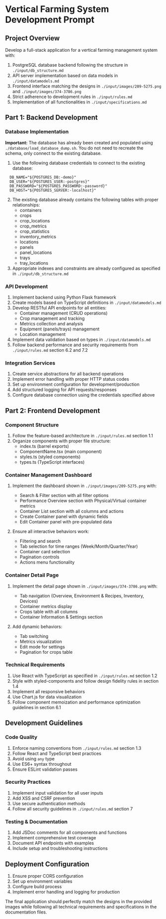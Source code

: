 # Vertical Farming System Development Prompt

## Project Overview

Develop a full-stack application for a vertical farming management system with:
1. PostgreSQL database backend following the structure in `./input/db_structure.md` 
2. API server implementation based on data models in `./input/datamodels.md`
3. Frontend interface matching the designs in `./input/images/209-5275.png` and `./input/images/374-3786.png`
4. Strict adherence to development rules in `./input/rules.md`
5. Implementation of all functionalities in `./input/specifications.md`

## Part 1: Backend Development

### Database Implementation
**Important:** The database has already been created and populated using `./database/load_database_dump.sh`. You do not need to recreate the schema, only connect to the existing database.

1. Use the following database credentials to connect to the existing database:
 ```
   DB_NAME="${POSTGRES_DB:-demo}"
   DB_USER="${POSTGRES_USER:-postgres}"
   DB_PASSWORD="${POSTGRES_PASSWORD:-password}"
   DB_HOST="${POSTGRES_SERVER:-localhost}"
   ```  
2. The existing database already contains the following tables with proper relationships:
   - containers
   - crops
   - crop_locations
   - crop_metrics
   - crop_statistics
   - inventory_metrics
   - locations
   - panels
   - panel_locations
   - trays
   - tray_locations
3. Appropriate indexes and constraints are already configured as specified in `./input/db_structure.md`

### API Development
1. Implement backend using Python Flask framework
2. Create models based on TypeScript definitions in `./input/datamodels.md`
3. Develop RESTful API endpoints for all entities:
   - Container management (CRUD operations)
   - Crop management and tracking
   - Metrics collection and analysis
   - Equipment (panels/trays) management
   - Location management
4. Implement data validation based on types in `./input/datamodels.md`
5. Follow backend performance and security requirements from `./input/rules.md` section 6.2 and 7.2

### Integration Services
1. Create service abstractions for all backend operations
2. Implement error handling with proper HTTP status codes
3. Set up environment configuration for development/production
4. Add structured logging for API requests/responses
5. Configure database connection using the credentials specified above

## Part 2: Frontend Development

### Component Structure
1. Follow the feature-based architecture in `./input/rules.md` section 1.1
2. Organize components with proper file structure:
   - index.ts (barrel exports)
   - ComponentName.tsx (main component)
   - styles.ts (styled components)
   - types.ts (TypeScript interfaces)

### Container Management Dashboard
1. Implement the dashboard shown in `./input/images/209-5275.png` with:
   - Search & Filter section with all filter options
   - Performance Overview section with Physical/Virtual container metrics
   - Container List section with all columns and actions
   - Create Container panel with dynamic fields
   - Edit Container panel with pre-populated data

2. Ensure all interactive behaviors work:
   - Filtering and search
   - Tab selection for time ranges (Week/Month/Quarter/Year)
   - Container card selection
   - Pagination controls
   - Actions menu functionality

### Container Detail Page
1. Implement the detail page shown in `./input/images/374-3786.png` with:
   - Tab navigation (Overview, Environment & Recipes, Inventory, Devices)
   - Container metrics display
   - Crops table with all columns
   - Container Information & Settings section

2. Add dynamic behaviors:
   - Tab switching
   - Metrics visualization
   - Edit mode for settings
   - Pagination for crops table

### Technical Requirements
1. Use React with TypeScript as specified in `./input/rules.md` section 1.2
2. Style with styled-components and follow design fidelity rules in section 1.4
3. Implement all responsive behaviors
4. Use Chart.js for data visualization
5. Follow component memoization and performance optimization guidelines in section 6.1

## Development Guidelines

### Code Quality
1. Enforce naming conventions from `./input/rules.md` section 1.3
2. Follow React and TypeScript best practices
3. Avoid using `any` type
4. Use ES6+ syntax throughout
5. Ensure ESLint validation passes

### Security Practices
1. Implement input validation for all user inputs
2. Add XSS and CSRF prevention
3. Use secure authentication methods
4. Follow all security guidelines in `./input/rules.md` section 7

### Testing & Documentation
1. Add JSDoc comments for all components and functions
2. Implement comprehensive test coverage
3. Document API endpoints with examples
4. Include setup and troubleshooting instructions

## Deployment Configuration
1. Ensure proper CORS configuration
2. Set up environment variables
3. Configure build process
4. Implement error handling and logging for production

The final application should perfectly match the designs in the provided images while following all technical requirements and specifications in the documentation files.